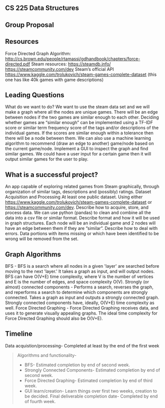 ## CS 225 Data Structures

## Group Proposal


## Resources
Force Directed Graph Algorithm:
http://cs.brown.edu/people/rtamassi/gdhandbook/chapters/force-directed.pdf
Steam resources:
https://steamdb.info/
https://steamcommunity.com/dev Steam’s official API
https://www.kaggle.com/trolukovich/steam-games-complete-dataset (this one has like 40k games with game descriptions)

## Leading Questions
What do we want to do? 
We want to use the steam data set and we will make a graph where all the nodes are unique games. There will be an edge between nodes if the two games are similar enough to each other. Deciding whether games are “similar enough” can be implemented using a TF-IDF score or similar term frequency score of the tags and/or descriptions of the individual games. If the scores are similar enough within a tolerance then there will be a node between them. We can also use a machine learning algorithm to recommend (draw an edge to another) game/node based on the current game/node.
Implement a GUI to inspect the graph and find similar games. We could have a user input for a certain game then it will output similar games for the user to play.

## What is a successful project?
An app capable of exploring related games from Steam graphically, through organization of similar tags, descriptions and (possibly) ratings.
Dataset Acquisition and Processing
At least one public dataset.
Using either https://www.kaggle.com/trolukovich/steam-games-complete-dataset or https://steamcommunity.com/dev.
Describe how to acquire, store, and process data. 
We can use python (pandas) to clean and combine all the data into a csv file or similar format.
Describe format and how it will be used in graph structures.
Each node will be an individual game and 2 nodes will have an edge between them if they are “similar”.
Describe how to deal with errors.
Data portions with items missing or which have been identified to be wrong will be removed from the set.

## Graph Algorithms
BFS - BFS is a search where all nodes in a given 'layer' are searched before moving to the next 'layer.' It takes a graph as input, and will output nodes. BFS can have O(V+E) time complexity, where V is the number of vertices and E is the number of edges, and space complexity O(V).
Strongly (or almost) connected components - Performs a search, reverses the graph, and reperforms a search to determine which components are strongly connected. Takes a graph as input and outputs a strongly connected graph. Strongly connected components have, ideally, O(V+E) time complexity as well.
Force Directed Graphing - Force Directed Graphing receives data, and uses it to generate visually appealing graphs. The ideal time complexity for Force Directed Graphing should also be O(V+E).



## Timeline
Data acquistion/processing- Completed at least by the end of the first week
> Algorithms and functionality-
>	* BFS- Estimated completion by end of second week.
>	* Strongly Connected Components- Estimated completion by end of second week.
>	* Force Directed Graphing- Estimated completion by end of third week.
>	* GUI learn/creation- Learn things over first two weeks, creation to be decided.
>Final deliverable completion date- Completed by end of fourth week.
